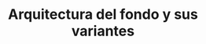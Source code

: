 ---
title: Arquitectura del fondo y sus variantes
url: /es/articulos/arquitectura-del-fondo-y-sus-variantes
tags: history
---